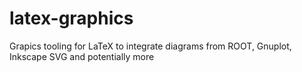 # latex-graphics
Grapics tooling for LaTeX to integrate diagrams from ROOT, Gnuplot, Inkscape SVG and potentially more
